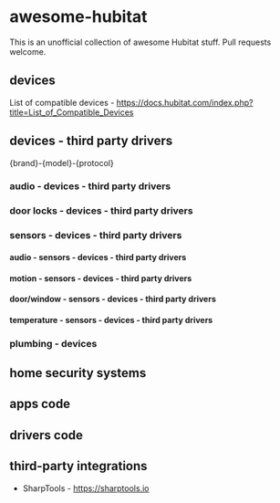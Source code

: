# awesome-hubitat

This is an unofficial collection of awesome Hubitat stuff. Pull requests welcome.

## devices

List of compatible devices - https://docs.hubitat.com/index.php?title=List_of_Compatible_Devices

## devices - third party drivers

{brand}-{model}-{protocol}

### audio - devices - third party drivers

### door locks - devices - third party drivers

### sensors - devices - third party drivers

#### audio - sensors - devices - third party drivers
#### motion - sensors - devices - third party drivers
#### door/window - sensors - devices - third party drivers
#### temperature - sensors - devices - third party drivers

### plumbing - devices

## home security systems

## apps code

## drivers code

## third-party integrations
- SharpTools - https://sharptools.io
